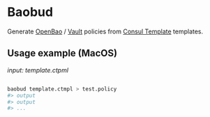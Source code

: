 # Baobud

Generate [OpenBao](https://openbao.org/) / [Vault](https://www.hashicorp.com/products/vault) policies from [Consul Template](https://github.com/hashicorp/consul-template) templates.

## Usage example (MacOS)
*input: template.ctpml*
```
```

```bash
baobud template.ctmpl > test.policy
#> output
#> output
#> ...
```

